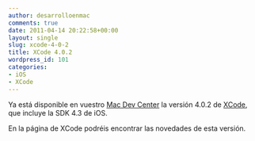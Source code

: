 ```yaml
---
author: desarrolloenmac
comments: true
date: 2011-04-14 20:22:58+00:00
layout: single
slug: xcode-4-0-2
title: XCode 4.0.2
wordpress_id: 101
categories:
- iOS
- XCode
---
```


Ya está disponible en vuestro [Mac Dev Center](http://developer.apple.com/devcenter/mac/login.action) la versión 4.0.2 de [XCode](http://developer.apple.com/xcode/index.php), que incluye la SDK 4.3 de iOS.

En la página de XCode podréis encontrar las novedades de esta versión.
